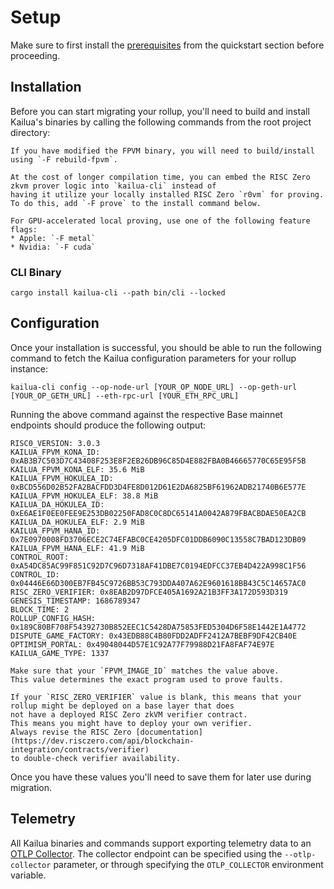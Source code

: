 # Setup

Make sure to first install the [prerequisites](quickstart.md#prerequisites) from the quickstart
section before proceeding.

## Installation

Before you can start migrating your rollup, you'll need to build and install Kailua's binaries by calling the following
commands from the root project directory:

```admonish tip
If you have modified the FPVM binary, you will need to build/install using `-F rebuild-fpvm`.
```

```admonish info
At the cost of longer compilation time, you can embed the RISC Zero zkvm prover logic into `kailua-cli` instead of 
having it utilize your locally installed RISC Zero `r0vm` for proving.
To do this, add `-F prove` to the install command below.
```

```admonish tip
For GPU-accelerated local proving, use one of the following feature flags:
* Apple: `-F metal`
* Nvidia: `-F cuda`
```

### CLI Binary
```shell
cargo install kailua-cli --path bin/cli --locked
```

## Configuration

Once your installation is successful, you should be able to run the following command to fetch the Kailua configuration
parameters for your rollup instance:

```shell
kailua-cli config --op-node-url [YOUR_OP_NODE_URL] --op-geth-url [YOUR_OP_GETH_URL] --eth-rpc-url [YOUR_ETH_RPC_URL]
```

Running the above command against the respective Base mainnet endpoints should produce the following output:
```
RISC0_VERSION: 3.0.3
KAILUA_FPVM_KONA_ID: 0xAB3B7C503D7C43408F253E8F2EB26DB96C85D4E882FBA0B46665770C65E95F5B
KAILUA_FPVM_KONA_ELF: 35.6 MiB
KAILUA_FPVM_HOKULEA_ID: 0xBCD556D02B52FA2BACFDD3D4FE8D012D61E2DA6825BF61962ADB21740B6E577E
KAILUA_FPVM_HOKULEA_ELF: 38.8 MiB
KAILUA_DA_HOKULEA_ID: 0xE6AE1F0EE0FEE9E253DB02250FAD8C0C8DC65141A0042A879FBACBDAE50EA2CB
KAILUA_DA_HOKULEA_ELF: 2.9 MiB
KAILUA_FPVM_HANA_ID: 0x7E0970008FD3706ECE2C74EFABC0CE4205DFC01DDB6090C13558C7BAD123DB09
KAILUA_FPVM_HANA_ELF: 41.9 MiB
CONTROL_ROOT: 0xA54DC85AC99F851C92D7C96D7318AF41DBE7C0194EDFCC37EB4D422A998C1F56
CONTROL_ID: 0x04446E66D300EB7FB45C9726BB53C793DDA407A62E9601618BB43C5C14657AC0
RISC_ZERO_VERIFIER: 0x8EAB2D97DFCE405A1692A21B3FF3A172D593D319
GENESIS_TIMESTAMP: 1686789347
BLOCK_TIME: 2
ROLLUP_CONFIG_HASH: 0x189C80BF708F54392730B852EEC1C5428DA75853FED5304D6F58E1442E1A4772
DISPUTE_GAME_FACTORY: 0x43EDB88C4B80FDD2ADFF2412A7BEBF9DF42CB40E
OPTIMISM_PORTAL: 0x49048044D57E1C92A77F79988D21FA8FAF74E97E
KAILUA_GAME_TYPE: 1337
```

```admonish warning
Make sure that your `FPVM_IMAGE_ID` matches the value above.
This value determines the exact program used to prove faults.
```

```admonish note
If your `RISC_ZERO_VERIFIER` value is blank, this means that your rollup might be deployed on a base layer that does
not have a deployed RISC Zero zkVM verifier contract.
This means you might have to deploy your own verifier.
Always revise the RISC Zero [documentation](https://dev.risczero.com/api/blockchain-integration/contracts/verifier)
to double-check verifier availability.
```

Once you have these values you'll need to save them for later use during migration.

## Telemetry

All Kailua binaries and commands support exporting telemetry data to an
[OTLP Collector](https://opentelemetry.io/docs/collector/).
The collector endpoint can be specified using the `--otlp-collector` parameter, or through specifying the
`OTLP_COLLECTOR` environment variable.
